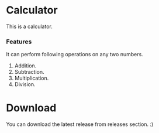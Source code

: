 # Calculator
This is a calculator.
### Features
It can perform following operations on any two numbers.
1. Addition.
2. Subtraction.
3. Multiplication.
4. Division.

# Download
You can download the latest release from releases section. :)
